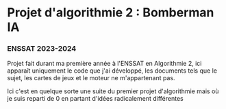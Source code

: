 # Projet d'algorithmie 2 : Bomberman IA

### ENSSAT 2023-2024

Projet fait durant ma première année à l'ENSSAT en Algorithmie 2, ici apparaît uniquement le code que j'ai développé, les documents tels que le sujet, les cartes de jeux et le moteur ne m'appartenant pas.

Ici c'est en quelque sorte une suite du premier projet d'algorithmie mais où je suis reparti de 0 en partant d'idées radicalement différentes

